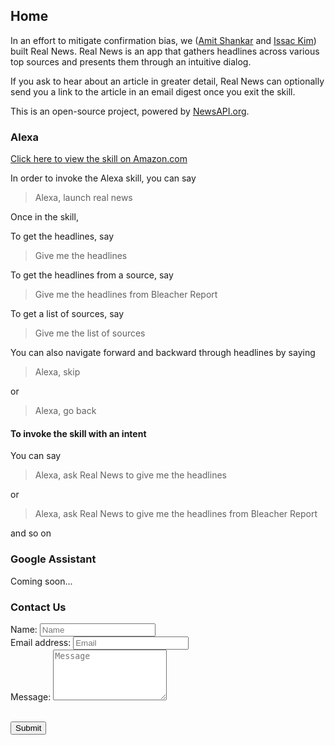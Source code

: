 <link rel="stylesheet" type="text/css" href="https://stackpath.bootstrapcdn.com/bootstrap/4.1.0/css/bootstrap.min.css">

Home
--------------

In an effort to mitigate confirmation bias, we ([Amit Shankar](https://amitshankar.me) and [Issac Kim](https://itechnoguy.com)) built Real News. Real News is an app that gathers headlines across various top sources and presents them through an intuitive dialog.

If you ask to hear about an article in greater detail, Real News can optionally send you a link to the article in an email digest once you exit the skill.

This is an open-source project, powered by [NewsAPI.org](https://newsapi.org). 
<br />

### Alexa

<a href="https://www.amazon.com/dp/B07CKSZR3N/?ref-suffix=ss_copy" target="_blank">Click here to view the skill on Amazon.com</a>

In order to invoke the Alexa skill, you can say
> Alexa, launch real news

Once in the skill,

To get the headlines, say
> Give me the headlines

To get the headlines from a source, say
> Give me the headlines from Bleacher Report

To get a list of sources, say
> Give me the list of sources

You can also navigate forward and backward through headlines by saying
> Alexa, skip

or

> Alexa, go back

#### To invoke the skill with an intent

You can say
> Alexa, ask Real News to give me the headlines

or

> Alexa, ask Real News to give me the headlines from Bleacher Report

and so on
<br />

### Google Assistant

Coming soon...
<br />

### Contact Us

<form action="https://formspree.io/realnewsapp@gmail.com"
      method="POST">

  <div class="form-group">
    <label for="name">Name:</label>
    <input type="text" class="form-control" id="name" placeholder="Name">
  </div>

  <div class="form-group">
    <label for="email_address">Email address:</label>
    <input type="email" class="form-control" id="email_address" name="_replyto" placeholder="Email">
  </div>

  <div class="form-group">
  	<label for="message">Message:</label>
  	<textarea class="form-control" rows="5" id="message" name="message" placeholder="Message"></textarea>
  </div>


  <br />
  
  <button type="submit" class="btn btn-primary">Submit</button>
</form>